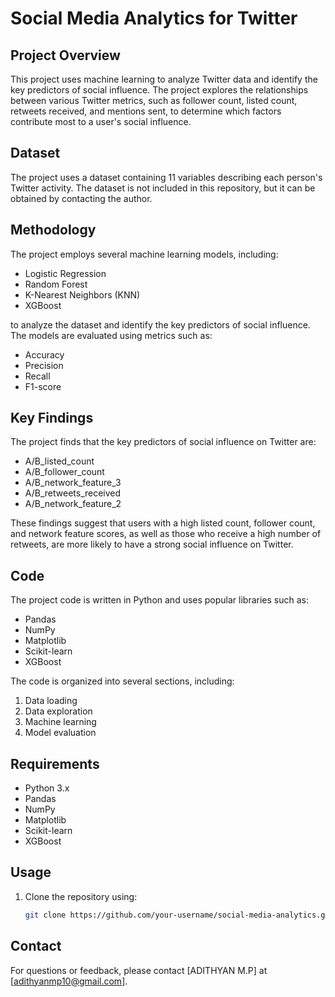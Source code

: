 # Social Media Analytics for Twitter

## Project Overview
This project uses machine learning to analyze Twitter data and identify the key predictors of social influence. The project explores the relationships between various Twitter metrics, such as follower count, listed count, retweets received, and mentions sent, to determine which factors contribute most to a user's social influence.

## Dataset
The project uses a dataset containing 11 variables describing each person's Twitter activity. The dataset is not included in this repository, but it can be obtained by contacting the author.

## Methodology
The project employs several machine learning models, including:

- Logistic Regression
- Random Forest
- K-Nearest Neighbors (KNN)
- XGBoost

to analyze the dataset and identify the key predictors of social influence. The models are evaluated using metrics such as:

- Accuracy
- Precision
- Recall
- F1-score

## Key Findings
The project finds that the key predictors of social influence on Twitter are:

- A/B_listed_count
- A/B_follower_count
- A/B_network_feature_3
- A/B_retweets_received
- A/B_network_feature_2

These findings suggest that users with a high listed count, follower count, and network feature scores, as well as those who receive a high number of retweets, are more likely to have a strong social influence on Twitter.

## Code
The project code is written in Python and uses popular libraries such as:

- Pandas
- NumPy
- Matplotlib
- Scikit-learn
- XGBoost

The code is organized into several sections, including:

1. Data loading
2. Data exploration
3. Machine learning
4. Model evaluation

## Requirements
- Python 3.x
- Pandas
- NumPy
- Matplotlib
- Scikit-learn
- XGBoost

## Usage
1. Clone the repository using:

    ```bash
    git clone https://github.com/your-username/social-media-analytics.git
    ```
## Contact
For questions or feedback, please contact [ADITHYAN M.P] at [adithyanmp10@gmail.com].

